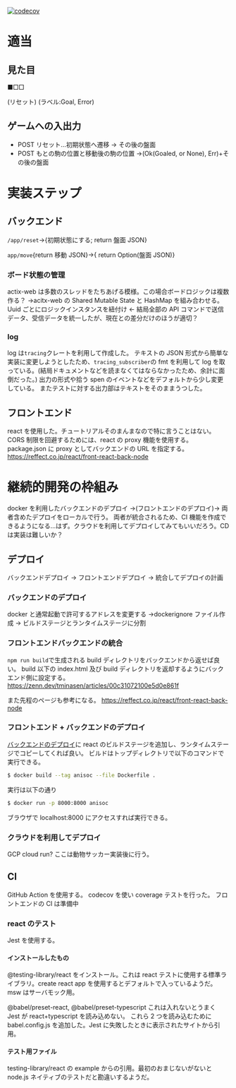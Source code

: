 [![codecov](https://codecov.io/gh/Twilight-Struggle/anisoc/branch/main/graph/badge.svg?token=QX2AV5UEFQ)](https://codecov.io/gh/Twilight-Struggle/anisoc)

# 適当

## 見た目

■□□

(リセット) (ラベル:Goal, Error)

## ゲームへの入出力

- POST リセット…初期状態へ遷移 → その後の盤面
- POST もとの駒の位置と移動後の駒の位置 →(Ok(Goaled, or None), Err)+その後の盤面

# 実装ステップ

## バックエンド

`/app/reset`→{初期状態にする; return 盤面 JSON}

`app/move`{return 移動 JSON}→{ return Option(盤面 JSON)}

### ボード状態の管理

actix-web は多数のスレッドをたちあげる模様。この場合ボードロジックは複数作る？
→acitx-web の Shared Mutable State と HashMap を組み合わせる。Uuid ごとにロジックインスタンスを紐付け
← 結局全部の API コマンドで送信データ、受信データを統一したが、現在との差分だけのほうが適切？

### log

log は`tracing`クレートを利用して作成した。
テキストの JSON 形式から簡単な実装に変更しようとしたため、`tracing_subscriber`の fmt を利用して log を取っている。(結局ドキュメントなどを読まなくてはならなかったため、余計に面倒だった。)
出力の形式や拾う spen のイベントなどをデフォルトから少し変更している。
またテストに対する出力部はテキストをそのままうつした。

## フロントエンド

react を使用した。チュートリアルそのまんまなので特に言うことはない。
CORS 制限を回避するためには、react の proxy 機能を使用する。
package.json に proxy としてバックエンドの URL を指定する。
https://reffect.co.jp/react/front-react-back-node

# 継続的開発の枠組み

docker を利用したバックエンドのデプロイ →(フロントエンドのデプロイ)→ 両者含めたデプロイをローカルで行う。
両者が統合されるため、CI 機能を作成できるようになる…はず。クラウドを利用してデプロイしてみてもいいだろう。CD は実装は難しいか？

## デプロイ

バックエンドデプロイ → フロントエンドデプロイ → 統合してデプロイの計画

### バックエンドのデプロイ

docker と通常起動で許可するアドレスを変更する →dockerignore ファイル作成 → ビルドステージとランタイムステージに分割

### フロントエンドバックエンドの統合

`npm run build`で生成される build ディレクトリをバックエンドから返せば良い。
build 以下の index.html 及び build ディレクトリを返却するようにバックエンド側に設定する。
https://zenn.dev/tminasen/articles/00c31072100e5d0e861f

また先程のページも参考になる。
https://reffect.co.jp/react/front-react-back-node

### フロントエンド + バックエンドのデプロイ

[バックエンドのデプロイ](#バックエンドのデプロイ)に react のビルドステージを追加し、ランタイムステージでコピーしてくれば良い。
ビルドはトップディレクトリで以下のコマンドで実行できる。

```sh
$ docker build --tag anisoc --file Dockerfile .
```

実行は以下の通り

```sh
$ docker run -p 8000:8000 anisoc
```

ブラウザで localhost:8000 にアクセスすれば実行できる。

### クラウドを利用してデプロイ

GCP cloud run?
ここは動物サッカー実装後に行う。

## CI

GitHub Action を使用する。
codecov を使い coverage テストを行った。
フロントエンドの CI は準備中

### react のテスト

Jest を使用する。

#### インストールしたもの

@testing-library/react をインストール。これは react テストに使用する標準ライブラリ。create react app を使用するとデフォルトで入っているようだ。
msw はサーバモック用。

@babel/preset-react, @babel/preset-typescript これは入れないとうまく Jest が react+typescript を読み込めない。
これら 2 つを読み込むために babel.config.js を追加した。Jest に失敗したときに表示されたサイトから引用。

#### テスト用ファイル

testing-library/react の example からの引用。最初のおまじないがないと node.js ネイティブのテストだと勘違いするようだ。
